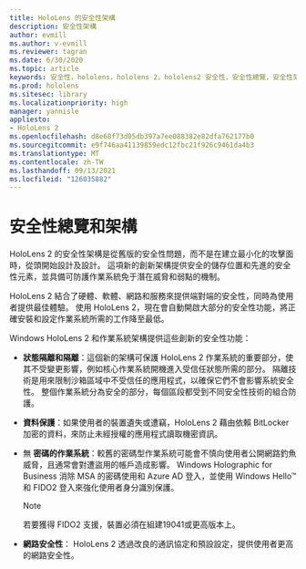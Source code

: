 ```yaml
---
title: HoloLens 的安全性架構
description: 安全性架構
author: evmill
ms.author: v-evmill
ms.reviewer: tagran
ms.date: 6/30/2020
ms.topic: article
keywords: 安全性，hololens，hololens 2，hololens2 安全性，安全性總覽，安全性架構，架構，hololens 2 架構
ms.prod: hololens
ms.sitesec: library
ms.localizationpriority: high
manager: yannisle
appliesto:
- HoloLens 2
ms.openlocfilehash: d8e68f73d05db397a7ee088382e82dfa762177b0
ms.sourcegitcommit: e9f746aa41139859edc12fbc21f926c9461da4b3
ms.translationtype: MT
ms.contentlocale: zh-TW
ms.lasthandoff: 09/13/2021
ms.locfileid: "126035882"
---
```

# <a name="security-overview-and-architecture"></a>安全性總覽和架構

HoloLens 2 的安全性架構是從舊版的安全性問題，而不是在建立最小化的攻擊面時，從頭開始設計及設計。 這項新的創新架構提供安全的儲存位置和先進的安全性元素，並具備可防護作業系統免于潛在威脅和弱點的機制。

HoloLens 2 結合了硬體、軟體、網路和服務來提供端對端的安全性，同時為使用者提供最佳體驗。 使用 HoloLens 2，現在會自動開啟大部分的安全性功能，將正確安裝和設定作業系統所需的工作降至最低。

Windows HoloLens 2 和作業系統架構提供這些創新的安全性功能：

  * **狀態隔離和隔離**：這個新的架構可保護 HoloLens 2 作業系統的重要部分，使其不受變更影響，例如核心作業系統開機進入受信任狀態所需的部分。 隔離技術是用來限制沙箱區域中不受信任的應用程式，以確保它們不會影響系統安全性。 整個作業系統分為安全的部分，每個區段都受到不同安全性技術的組合防護。
  
  * **資料保護**：如果使用者的裝置遺失或遭竊，HoloLens 2 藉由依賴 BitLocker 加密的資料，來防止未經授權的應用程式讀取機密資訊。 
  
  * 無 **密碼的作業系統**：較舊的密碼型作業系統可能會不慎向使用者公開網路釣魚威脅，且通常會對遭盜用的帳戶造成影響。 Windows Holographic for Business 消除 MSA 的密碼使用和 Azure AD 登入，並使用 Windows Hello™和 FIDO2 登入來強化使用者身分識別保護。 
  
    > [!NOTE]
    > 若要獲得 FIDO2 支援，裝置必須在組建19041或更高版本上。 

  * **網路安全性**： HoloLens 2 透過改良的通訊協定和預設設定，提供使用者更高的網路安全性。
